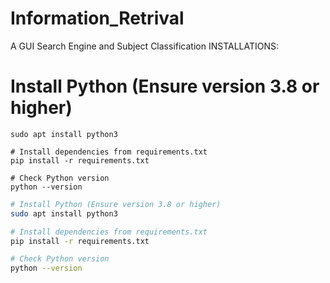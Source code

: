 # Information_Retrival
A GUI Search Engine and Subject Classification
INSTALLATIONS:
# Install Python (Ensure version 3.8 or higher)
    sudo apt install python3

    # Install dependencies from requirements.txt
    pip install -r requirements.txt

    # Check Python version
    python --version

```sh
# Install Python (Ensure version 3.8 or higher)
sudo apt install python3

# Install dependencies from requirements.txt
pip install -r requirements.txt

# Check Python version
python --version
```

